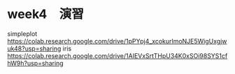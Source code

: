 # week4　演習

simpleplot https://colab.research.google.com/drive/1pPYpj4_xcokurlmoNJE5WigUxgjwuk48?usp=sharing
iris https://colab.research.google.com/drive/1AIEVxSrtTHpU34K0xSOi98SYS1cfhW9h?usp=sharing
